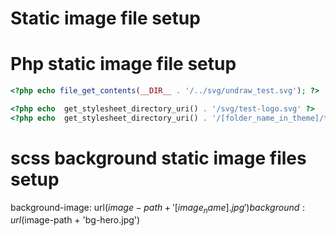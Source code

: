 # Static image file setup

# Php static image file setup


```php
<?php echo file_get_contents(__DIR__ . '/../svg/undraw_test.svg'); ?>

<?php echo  get_stylesheet_directory_uri() . '/svg/test-logo.svg' ?>
<?php echo  get_stylesheet_directory_uri() . '/[folder_name_in_theme]/test-logo.svg' ?>
```


# scss background static image files setup
background-image: url($image-path  + '[image_name].jpg')
background: url($image-path + 'bg-hero.jpg')

